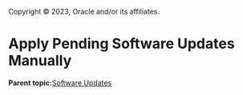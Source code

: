 Copyright © 2023, Oracle and/or its affiliates.

# Apply Pending Software Updates Manually

**Parent topic:**[Software Updates](../topics/cockpit-softwaremanage.md)

